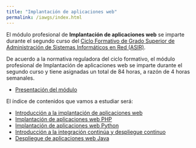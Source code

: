 ```yaml
---
title: "Implantación de aplicaciones web"
permalink: /iawgs/index.html
---
```


El módulo profesional de **Implantación de aplicaciones web** se imparte durante el segundo curso del [Ciclo Formativo de Grado Superior de Administración de Sistemas Informáticos en Red (ASIR)](http://www.aapri.es/curriculo/fp/asir).

De acuerdo a la normativa reguladora del ciclo formativo, el módulo profesional de Implantación de aplicaciones web se imparte durante el segundo curso y tiene asignadas un total de 84 horas, a razón de 4 horas semanales.

* [Presentación del módulo](http://josedom24.github.io/mod/iaw/presentacion#/)

El índice de contenidos que vamos a estudiar será:

* [Introducción a la implantación de aplicaciones web](u01)
* [Implantación de aplicaciones web PHP](u02)
* [Implantación de aplicaciones web Python](u03)
* [Introducción a la integración continúa y despliegue continuo](u04)
* [Despliegue de aplicaciones web Java](u05)

